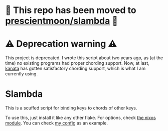 # 🚧 This repo has been moved to [prescientmoon/slambda](https://github.com/prescientmoon/slambda) 🚧
# ⚠️ Deprecation warning ⚠️

This project is deprecated. I wrote this script about two years ago, as (at the time) no existing programs had proper chording support. Now, at last, [kanata](https://github.com/jtroo/kanata) has gotten satisfactory chording support, which is what I am currently using.

# Slambda

This is a scuffed script for binding keys to chords of other keys.

To use this, just install it like any other flake. For options, check [the nixos module](./nixos-module.nix). You can check [my config](https://github.com/Mateiadrielrafael/everything-nix/blob/1103b38c5de11edbc94fe33e45cb2645d43d72ef/hosts/nixos/common/optional/services/slambda.nix) as an example.
